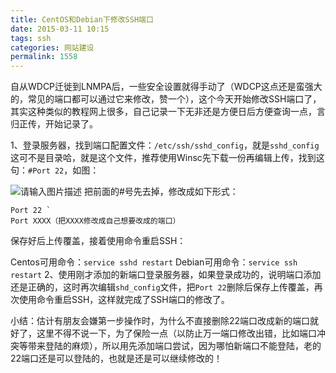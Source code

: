 ```yaml
---
title: CentOS和Debian下修改SSH端口
date: 2015-03-11 10:15
tags: ssh
categories: 网站建设
permalink: 1558
---
```


自从WDCP迁徙到LNMPA后，一些安全设置就得手动了（WDCP这点还是蛮强大的，常见的端口都可以通过它来修改，赞一个），这个今天开始修改SSH端口了，其实这种类似的教程网上很多，自己记录一下无非还是方便日后方便查询一点，言归正传，开始记录了。

1、登录服务器，找到端口配置文件：` /etc/ssh/sshd_config `，就是` sshd_config `这可不是目录哈，就是这个文件，推荐使用Winsc先下载一份再编辑上传，找到这句：` #Port 22 `，如图：


<!--more-->


![请输入图片描述][1]
把前面的#号先去掉，修改成如下形式：
```
Port 22 `
Port XXXX（把XXXX修改成自己想要改成的端口）
```
保存好后上传覆盖，接着使用命令重启SSH：

Centos可用命令：` service sshd restart `
Debian可用命令：` service ssh restart ` 
2、使用刚才添加的新端口登录服务器，如果登录成功的，说明端口添加还是正确的，这时再次编辑` shd_config `文件，把` Port 22 `删除后保存上传覆盖，再次使用命令重启SSH，这样就完成了SSH端口的修改了。

小结：估计有朋友会嫌第一步操作时，为什么不直接删除22端口改成新的端口就好了，这里不得不说一下，为了保险一点（以防止万一端口修改出错，比如端口冲突等带来登陆的麻烦），所以用先添加端口尝试，因为哪怕新端口不能登陆，老的22端口还是可以登陆的，也就是还是可以继续修改的！ 


  [1]: https://cdn.uu126.cn/wp-content/uploads/2015/03/SSH01.jpg